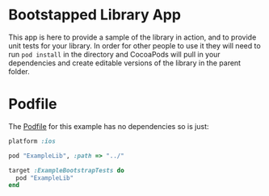 Bootstapped Library App
================

This app is here to provide a sample of the library in action, and to provide unit tests for your library. In order for other people to use it they will need to run `pod install` in the directory and CocoaPods will pull in your dependencies and create editable versions of the library in the parent folder.

Podfile
=====

The [Podfile](https://github.com/orta/CocoaPodsExampleLibrary/blob/master/Example/Podfile) for this example has no dependencies so is just:

``` ruby
platform :ios

pod "ExampleLib", :path => "../"

target :ExampleBootstrapTests do
  pod "ExampleLib"
end

```

